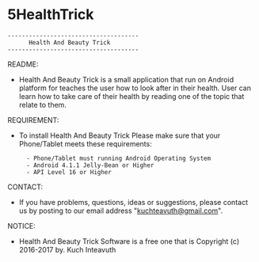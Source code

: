 # 5HealthTrick
	-------------------------------------
	      Health And Beauty Trick
	-------------------------------------

		
README:
	
- Health And Beauty Trick is a small application that run on Android platform for teaches the user
how to look after in their health. User can learn how to take care of their health by reading one
of the topic that relate to them.

REQUIREMENT:
	
- To install Health And Beauty Trick Please make sure that your Phone/Tablet meets these requirements:
		
		- Phone/Tablet must running Android Operating System
		- Android 4.1.1 Jelly-Bean or Higher
		- API Level 16 or Higher
	
CONTACT:

- If you have problems, questions, ideas or suggestions, please contact us by posting to our email 
address "kuchteavuth@gmail.com".
	
NOTICE:
	
- Health And Beauty Trick Software is a free one that is Copyright (c) 2016-2017 by. Kuch Inteavuth
